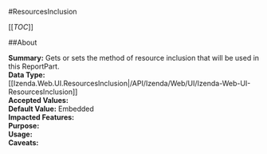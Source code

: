 #ResourcesInclusion

[[_TOC_]]

##About

**Summary:**  Gets or sets the method of resource inclusion that will be used in this ReportPart.   
**Data Type:** [[Izenda.Web.UI.ResourcesInclusion|/API/Izenda/Web/UI/Izenda-Web-UI-ResourcesInclusion]]  
**Accepted Values:**   
**Default Value:** Embedded  
**Impacted Features:**   
**Purpose:**   
**Usage:**   
**Caveats:**   

